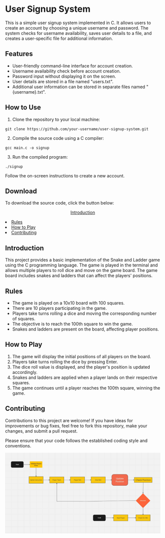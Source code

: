 
<!DOCTYPE html>
<html>
<body>
    <h1>User Signup System</h1>

<p>This is a simple user signup system implemented in C. It allows users to create an account by choosing a unique username and password. The system checks for username availability, saves user details to a file, and creates a user-specific file for additional information.</p>

<h2>Features</h2>

<ul>
  <li>User-friendly command-line interface for account creation.</li>
  <li>Username availability check before account creation.</li>
  <li>Password input without displaying it on the screen.</li>
  <li>User details are stored in a file named "users.txt".</li>
  <li>Additional user information can be stored in separate files named "{username}.txt".</li>
</ul>

<h2>How to Use</h2>

<ol>
  <li>Clone the repository to your local machine:</li>
</ol>

<pre><code>git clone https://github.com/your-username/user-signup-system.git
</code></pre>

<ol start="2">
  <li>Compile the source code using a C compiler:</li>
</ol>

<pre><code>gcc main.c -o signup
</code></pre>

<ol start="3">
  <li>Run the compiled program:</li>
</ol>

<pre><code>./signup
</code></pre>

<p>Follow the on-screen instructions to create a new account.</p>

<h2>Download</h2>

<p>To download the source code, click the button below:</p>

<p align="center">
  <a href="https://github.com/your

    <h1>Snake and Ladder Game</h1>
<p>Welcome to the Snake and Ladder Game! This project implements a simple text-based version of the classic Snake and Ladder game in C.</p>

<h2>Table of Contents</h2>
<ul>
    <li><a href="#introduction">Introduction</a></li>
    <li><a href="#rules">Rules</a></li>
    <li><a href="#how-to-play">How to Play</a></li>
    <li><a href="#contributing">Contributing</a></li>
</ul>

<h2 id="introduction">Introduction</h2>
<p>This project provides a basic implementation of the Snake and Ladder game using the C programming language. The game is played in the terminal and allows multiple players to roll dice and move on the game board. The game board includes snakes and ladders that can affect the players' positions.</p>

<h2 id="rules">Rules</h2>
<ul>
    <li>The game is played on a 10x10 board with 100 squares.</li>
    <li>There are 10 players participating in the game.</li>
    <li>Players take turns rolling a dice and moving the corresponding number of squares.</li>
    <li>The objective is to reach the 100th square to win the game.</li>
    <li>Snakes and ladders are present on the board, affecting player positions.</li>
</ul>


<h2 id="how-to-play">How to Play</h2>
<ol>
    <li>The game will display the initial positions of all players on the board.</li>
    <li>Players take turns rolling the dice by pressing Enter.</li>
    <li>The dice roll value is displayed, and the player's position is updated accordingly.</li>
    <li>Snakes and ladders are applied when a player lands on their respective squares.</li>
    <li>The game continues until a player reaches the 100th square, winning the game.</li>
</ol>

<h2 id="contributing">Contributing</h2>
<p>Contributions to this project are welcome! If you have ideas for improvements or bug fixes, feel free to fork this repository, make your changes, and submit a pull request.</p>
<p>Please ensure that your code follows the established coding style and conventions.</p>

<img src="https://github.com/yogi428/codewithC/blob/main/WhatsApp%20Image%202023-07-31%20at%2021.08.04.jpg"></img>

</body>
</html>
